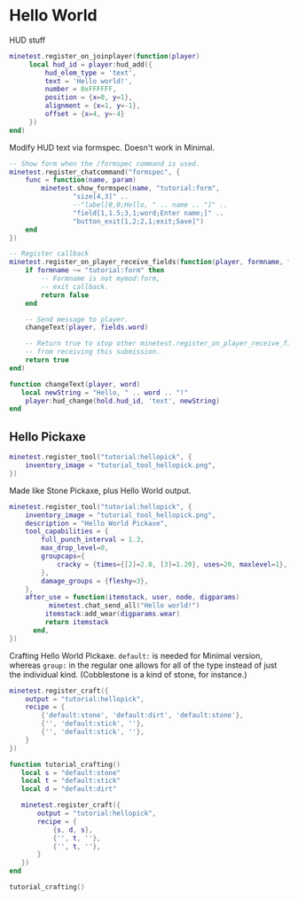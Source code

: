# Hello World

HUD stuff

```Lua
minetest.register_on_joinplayer(function(player)
     local hud_id = player:hud_add({
         hud_elem_type = 'text',
         text = 'Hello world!',
         number = 0xFFFFFF,
         position = {x=0, y=1},
         alignment = {x=1, y=-1},
         offset = {x=4, y=-4}
     })
end)
```

Modify HUD text via formspec. Doesn't work in Minimal.

```Lua
-- Show form when the /formspec command is used.
minetest.register_chatcommand("formspec", {
	func = function(name, param)
		minetest.show_formspec(name, "tutorial:form",
				"size[4,3]" ..
				--"label[0,0;Hello, " .. name .. "]" ..
				"field[1,1.5;3,1;word;Enter name;]" ..
				"button_exit[1,2;2,1;exit;Save]")
	end
})

-- Register callback
minetest.register_on_player_receive_fields(function(player, formname, fields)
	if formname ~= "tutorial:form" then
		-- Formname is not mymod:form,
		-- exit callback.
		return false
	end

	-- Send message to player.
	changeText(player, fields.word)

	-- Return true to stop other minetest.register_on_player_receive_fields
	-- from receiving this submission.
	return true
end)

function changeText(player, word)
   local newString = "Hello, " .. word .. "!"
    player:hud_change(hold.hud_id, 'text', newString)
end
```


## Hello Pickaxe

```Lua
minetest.register_tool("tutorial:hellopick", {
	inventory_image = "tutorial_tool_hellopick.png",
})
```

Made like Stone Pickaxe, plus Hello World output.
```Lua
minetest.register_tool("tutorial:hellopick", {
	inventory_image = "tutorial_tool_hellopick.png",
	description = "Hello World Pickaxe",
	tool_capabilities = {
		full_punch_interval = 1.3,
		max_drop_level=0,
		groupcaps={
			cracky = {times={[2]=2.0, [3]=1.20}, uses=20, maxlevel=1},
		},
		damage_groups = {fleshy=3},
	},
	after_use = function(itemstack, user, node, digparams)      
	      minetest.chat_send_all("Hello world!")
         itemstack:add_wear(digparams.wear)
         return itemstack
      end,
})
```
Crafting Hello World Pickaxe. `default:` is needed for Minimal version, whereas `group:` in the regular one allows for all of the type instead of just the individual kind. (Cobblestone is a kind of stone, for instance.)

```Lua
minetest.register_craft({
	output = "tutorial:hellopick",
	recipe = {
		{'default:stone', 'default:dirt', 'default:stone'},
		{'', 'default:stick', ''},
		{'', 'default:stick', ''},
	}
})
```

```Lua
function tutorial_crafting()
   local s = "default:stone"
   local t = "default:stick"
   local d = "default:dirt"

   minetest.register_craft({
	   output = "tutorial:hellopick",
	   recipe = {
		   {s, d, s},
		   {'', t, ''},
		   {'', t, ''},
	   }
   })
end

tutorial_crafting()
```
